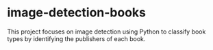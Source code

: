 # image-detection-books
This project focuses on image detection using Python to classify book types by identifying the publishers of each book.
